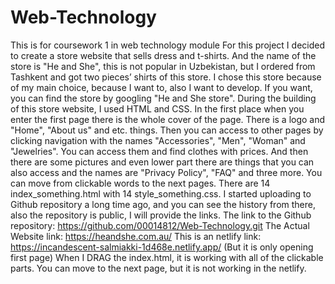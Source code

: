 # Web-Technology
This is for coursework 1 in web technology module
For this project I decided to create a store website that sells dress and t-shirts. And the name of the store is "He and She", this is not popular in Uzbekistan, but I ordered from Tashkent and got two pieces’ shirts of this store. I chose this store because of my main choice, because I want to, also I want to develop. If you want, you can find the store by googling "He and She store". During the building of this store website, I used HTML and CSS. In the first place when you enter the first page there is the whole cover of the page. There is a logo and "Home", "About us" and etc. things. Then you can access to other pages by clicking navigation with the names "Accessories", "Men", "Woman" and "Jewelries". You can access them and find clothes with prices. And then there are some pictures and even lower part there are things that you can also access and the names are "Privacy Policy", "FAQ" and three more. You can move from clickable words to the next pages. There are 14 index_something.html with 14 style_something.css. I started uploading to Github repository a long time ago, and you can see the history from there, also the repository is public, I will provide the links.
The link to the Github repository: https://github.com/00014812/Web-Technology.git
The Actual Website link: https://heandshe.com.au/
This is an netlify link: https://incandescent-salmiakki-1d468e.netlify.app/  (But it is only opening first page)
When I DRAG the index.html, it is working with all of the clickable parts. You can move to the next page, but it is not working in the netlify.
